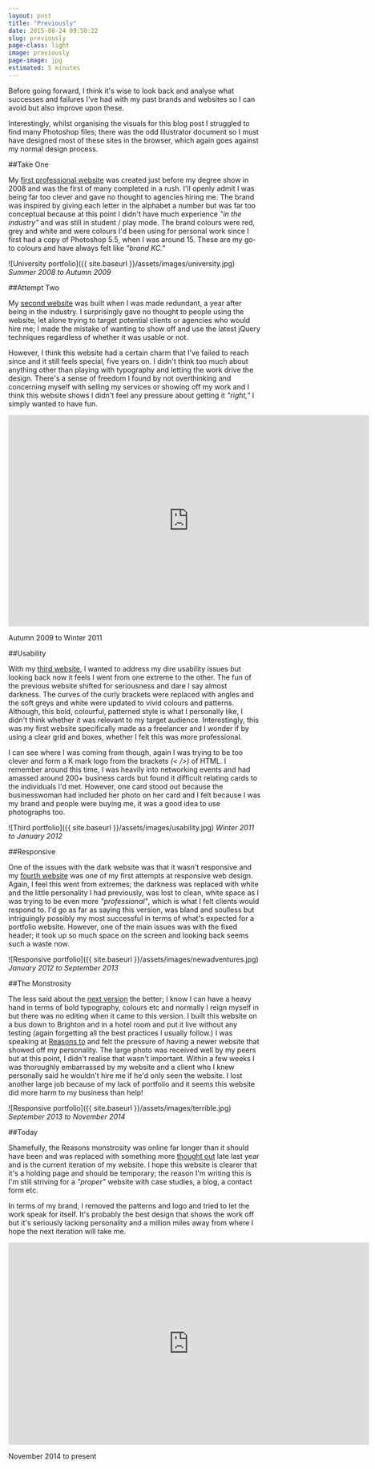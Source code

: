 ```yaml
---
layout: post
title: "Previously"
date: 2015-08-24 09:50:22
slug: previously
page-class: light
image: previously
page-image: jpg
estimated: 5 minutes
---
```


Before going forward, I think it's wise to look back and analyse what successes and failures I've had with my past brands and websites so I can avoid but also improve upon these.

Interestingly, whilst organising the visuals for this blog post I struggled to find many Photoshop files; there was the odd Illustrator document so I must have designed most of these sites in the browser, which again goes against my normal design process.

##Take One

My [first professional website](http://kcory.co/1KK1eUb) was created just before my degree show in 2008 and was the first of many completed in a rush. I'll openly admit I was being far too clever and gave no thought to agencies hiring me. The brand was inspired by giving each letter in the alphabet a number but was far too conceptual because at this point I didn't have much experience *"in the industry"* and was still in student / play mode. The brand colours were red, grey and white and were colours I'd been using for personal work since I first had a copy of Photoshop 5.5, when I was around 15. These are my go-to colours and have always felt like *"brand KC."*

![University portfolio]({{ site.baseurl }}/assets/images/university.jpg)
*Summer 2008 to Autumn 2009*

##Attempt Two

My [second website](http://kcory.co/1NF8VjT) was built when I was made redundant, a year after being in the industry. I surprisingly gave no thought to people using the website, let alone trying to target potential clients or agencies who would hire me; I made the mistake of wanting to show off and use the latest jQuery techniques regardless of whether it was usable or not.

However, I think this website had a certain charm that I've failed to reach since and it still feels special, five years on. I didn't think too much about anything other than playing with typography and letting the work drive the design. There's a sense of freedom I found by not overthinking and concerning myself with selling my services or showing off my work and I think this website shows I didn't feel any pressure about getting it *"right,"* I simply wanted to have fun.

<iframe src="https://player.vimeo.com/video/137236828?color=000000&title=0&byline=0&portrait=0" width="720" height="422" frameborder="0" webkitallowfullscreen mozallowfullscreen allowfullscreen></iframe><p class="caption">Autumn 2009 to Winter 2011</p>

##Usability

With my [third website](http://kcory.co/1Js2ydr), I wanted to address my dire usability issues but looking back now it feels I went from one extreme to the other. The fun of the previous website shifted for seriousness and dare I say almost darkness. The curves of the curly brackets were replaced with angles and the soft greys and white were updated to vivid colours and patterns. Although, this bold, colourful, patterned style is what I personally like, I didn't think whether it was relevant to my target audience. Interestingly, this was my first website specifically made as a freelancer and I wonder if by using a clear grid and boxes, whether I felt this was more professional.

I can see where I was coming from though, again I was trying to be too clever and form a K mark logo from the brackets *(< />)* of HTML. I remember around this time, I was heavily into networking events and had amassed around 200+ business cards but found it difficult relating cards to the individuals I'd met. However, one card stood out because the businesswoman had included her photo on her card and I felt because I was my brand and people were buying me, it was a good idea to use photographs too.

![Third portfolio]({{ site.baseurl }}/assets/images/usability.jpg)
*Winter 2011 to January 2012*

##Responsive

One of the issues with the dark website was that it wasn't responsive and my [fourth website](http://kcory.co/1NPQfM1) was one of my first attempts at responsive web design. Again, I feel this went from extremes; the darkness was replaced with white and the little personality I had previously, was lost to clean, white space as I was trying to be even more *"professional"*, which is what I felt clients would respond to. I'd go as far as saying this version, was bland and soulless but intriguingly possibly my most successful in terms of what's expected for a portfolio website. However, one of the main issues was with the fixed header; it took up so much space on the screen and looking back seems such a waste now.

![Responsive portfolio]({{ site.baseurl }}/assets/images/newadventures.jpg)
*January 2012 to September 2013*

##The Monstrosity

The less said about the [next version](http://kcory.co/1I9h4Wu) the better; I know I can have a heavy hand in terms of bold typography, colours etc and normally I reign myself in but there was no editing when it came to this version. I built this website on a bus down to Brighton and in a hotel room and put it live without any testing (again forgetting all the best practices I usually follow.) I was speaking at [Reasons to](http://reasons.to) and felt the pressure of having a newer website that showed off my personality. The large photo was received well by my peers but at this point, I didn't realise that wasn't important. Within a few weeks I was thoroughly embarrassed by my website and a client who I knew personally said he wouldn't hire me if he'd only seen the website. I lost another large job because of my lack of portfolio and it seems this website did more harm to my business than help!

![Responsive portfolio]({{ site.baseurl }}/assets/images/terrible.jpg)
*September 2013 to November 2014*

##Today

Shamefully, the Reasons monstrosity was online far longer than it should have been and was replaced with something more [thought out](http://kcory.co/1KrttqO) late last year and is the current iteration of my website. I hope this website is clearer that it's a holding page and should be temporary; the reason I'm writing this is I'm still striving for a *"proper"* website with case studies, a blog, a contact form etc.

In terms of my brand, I removed the patterns and logo and tried to let the work speak for itself. It's probably the best design that shows the work off but it's seriously lacking personality and a million miles away from where I hope the next iteration will take me.

<iframe src="https://player.vimeo.com/video/137237200?&color=000000&title=0&byline=0&portrait=0" width="720" height="404" frameborder="0" webkitallowfullscreen mozallowfullscreen allowfullscreen></iframe><p class="caption">November 2014 to present</p>
